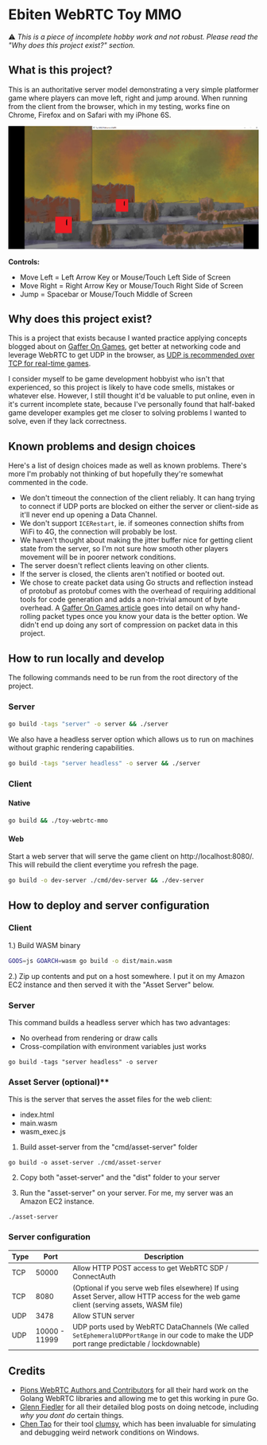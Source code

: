 # Ebiten WebRTC Toy MMO

⚠️ *This is a piece of incomplete hobby work and not robust. Please read the "Why does this project exist?" section.*

## What is this project?

This is an authoritative server model demonstrating a very simple platformer game where players can move left, right and jump around. When running from the client from the browser, which in my testing, works fine on Chrome, Firefox and on Safari with my iPhone 6S.

![screenshot of game running in a browser with the server running natively over the top](./screens/web-browser-and-server.png)

**Controls:**

- Move Left = Left Arrow Key or Mouse/Touch Left Side of Screen
- Move Right = Right Arrow Key or Mouse/Touch Right Side of Screen
- Jump = Spacebar or Mouse/Touch Middle of Screen

## Why does this project exist?

This is a project that exists because I wanted practice applying concepts blogged about on [Gaffer On Games](https://gafferongames.com/), get better at networking code and leverage WebRTC to get UDP in the browser, as [UDP is recommended over TCP for real-time games](https://gafferongames.com/post/why_cant_i_send_udp_packets_from_a_browser/).

I consider myself to be game development hobbyist who isn't that experienced, so this project is likely to have code smells, mistakes or whatever else. However, I still thought it'd be valuable to put online, even in it's current incomplete state, because I've personally found that half-baked game developer examples get me closer to solving problems I wanted to solve, even if they lack correctness.

## Known problems and design choices

Here's a list of design choices made as well as known problems. There's more I'm probably not thinking of but hopefully they're somewhat commented in the code.

- We don't timeout the connection of the client reliably. It can hang trying to connect if UDP ports are blocked on either the server or client-side as it'll never end up opening a Data Channel.
- We don't support `ICERestart`, ie. if someones connection shifts from WiFi to 4G, the connection will probably be lost.
- We haven't thought about making the jitter buffer nice for getting client state from the server, so I'm not sure how smooth other players movement will be in poorer network conditions.
- The server doesn't reflect clients leaving on other clients.
- If the server is closed, the clients aren't notified or booted out.
- We chose to create packet data using Go structs and reflection instead of protobuf as protobuf comes with the overhead of requiring additional tools for code generation and adds a non-trivial amount of byte overhead. A [Gaffer On Games article](https://gafferongames.com/post/reading_and_writing_packets/) goes into detail on why hand-rolling packet types once you know your data is the better option. We didn't end up doing any sort of compression on packet data in this project.

## How to run locally and develop

The following commands need to be run from the root directory of the project.

### Server

```sh
go build -tags "server" -o server && ./server
```

We also have a headless server option which allows us to run on machines without graphic rendering capabilities.

```sh
go build -tags "server headless" -o server && ./server
```

### Client

#### Native

```sh
go build && ./toy-webrtc-mmo
```

#### Web

Start a web server that will serve the game client on http://localhost:8080/. This will rebuild the client everytime you refresh the page.

```sh
go build -o dev-server ./cmd/dev-server && ./dev-server
```

## How to deploy and server configuration

### Client

1.) Build WASM binary

```sh
GOOS=js GOARCH=wasm go build -o dist/main.wasm
```

2.) Zip up contents and put on a host somewhere. I put it on my Amazon EC2 instance and then served it with the "Asset Server" below.

### Server

This command builds a headless server which has two advantages:

- No overhead from rendering or draw calls
- Cross-compilation with environment variables just works

```
go build -tags "server headless" -o server
```

### Asset Server (optional)**

This is the server that serves the asset files for the web client:

- index.html
- main.wasm
- wasm_exec.js

1) Build asset-server from the "cmd/asset-server" folder

```
go build -o asset-server ./cmd/asset-server
```

2) Copy both "asset-server" and the "dist" folder to your server

3) Run the "asset-server" on your server. For me, my server was an Amazon EC2 instance.

```
./asset-server
```

### Server configuration

| Type | Port      | Description |
| -----------  | ----------- | ----------- |
| TCP | 50000   | Allow HTTP POST access to get WebRTC SDP / ConnectAuth        |
| TCP | 8080   | (Optional if you serve web files elsewhere) If using Asset Server, allow HTTP access for the web game client (serving assets, WASM file)        |
| UDP | 3478      | Allow STUN server       |
| UDP | 10000 - 11999   | UDP ports used by WebRTC DataChannels (We called `SetEphemeralUDPPortRange` in our code to make the UDP port range predictable / lockdownable)        |


## Credits

* [Pions WebRTC Authors and Contributors](https://github.com/pion/webrtc) for all their hard work on the Golang WebRTC libraries and allowing me to get this working in pure Go.
* [Glenn Fiedler](https://gafferongames.com/) for all their detailed blog posts on doing netcode, including *why you dont do* certain things.
* [Chen Tao](https://github.com/jagt) for their tool [clumsy](https://jagt.github.io/clumsy/), which has been invaluable for simulating and debugging weird network conditions on Windows.
